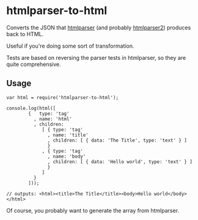 # htmlparser-to-html

Converts the JSON that [htmlparser](https://npmjs.org/package/htmlparser) (and probably [htmlparser2](https://npmjs.org/package/htmlparser2)) produces back to HTML.

Useful if you're doing some sort of transformation.

Tests are based on reversing the parser tests in htmlparser, so they are quite comprehensive.

## Usage

    var html = require('htmlparser-to-html');

    console.log(html([
            {   type: 'tag'
              , name: 'html'
              , children:
                 [ { type: 'tag'
                   , name: 'title'
                   , children: [ { data: 'The Title', type: 'text' } ]
                   }
                 , { type: 'tag'
                   , name: 'body'
                   , children: [ { data: 'Hello world', type: 'text' } ]
                   }
                 ]
              }
            ]));

    // outputs: <html><title>The Title</title><body>Hello world</body></html>

Of course, you probably want to generate the array from htmlparser.



